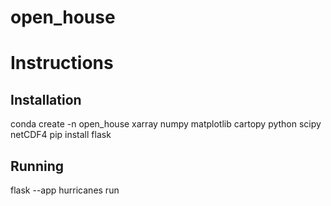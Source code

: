 # open_house


# Instructions

## Installation
conda create -n open_house xarray numpy matplotlib cartopy python  scipy netCDF4
pip install flask

## Running
flask --app hurricanes run